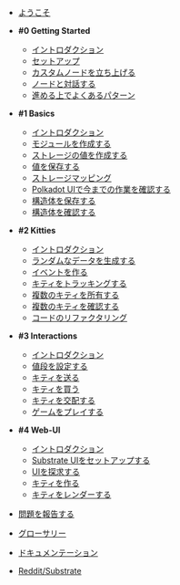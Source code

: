 
- [ようこそ](/)

- **#0 Getting Started**

    - [イントロダクション](ja-jp/0/introduction.md)
    - [セットアップ](ja-jp/0/setup.md)
    - [カスタムノードを立ち上げる](ja-jp/0/running-a-custom-node.md)
    - [ノードと対話する](ja-jp/0/interacting-with-your-node.md)
    - [進める上でよくあるパターン](ja-jp/0/common-patterns-moving-forward.md)

- **#1 Basics**

    - [イントロダクション](ja-jp/1/introduction.md)
    - [モジュールを作成する](ja-jp/1/creating-a-module.md)
    - [ストレージの値を作成する](ja-jp/1/creating-a-storage-value.md)
    - [値を保存する](ja-jp/1/storing-a-value.md)
    - [ストレージマッピング](ja-jp/1/storage-mapping.md)
    - [Polkadot UIで今までの作業を確認する](ja-jp/1/viewing-a-storage-mapping.md)
    - [構造体を保存する](ja-jp/1/storing-a-structure.md)
    - [構造体を確認する](ja-jp/1/viewing-a-structure.md)

- **#2 Kitties**

    - [イントロダクション](ja-jp/2/introduction.md)
    - [ランダムなデータを生成する](ja-jp/2/generating-random-data.md)
    - [イベントを作る](ja-jp/2/creating-an-event.md)
    - [キティをトラッキングする](ja-jp/2/tracking-all-kitties.md)
    - [複数のキティを所有する](ja-jp/2/owning-multiple-kitties.md)
    - [複数のキティを確認する](ja-jp/2/viewing-multiple-kitties.md)
    - [コードのリファクタリング](ja-jp/2/refactoring-our-code.md)

- **#3 Interactions**

    - [イントロダクション](ja-jp/3/introduction.md)
    - [値段を設定する](ja-jp/3/setting-a-price.md)
    - [キティを送る](ja-jp/3/transferring-a-kitty.md)
    - [キティを買う](ja-jp/3/buying-a-kitty.md)
    - [キティを交配する](ja-jp/3/breeding-a-kitty.md)
    - [ゲームをプレイする](ja-jp/3/playing-our-game.md)

- **#4 Web-UI**

    - [イントロダクション](ja-jp/4/introduction.md)
    - [Substrate UIをセットアップする](ja-jp/4/set-up-substrate-ui.md)
    - [UIを探求する](ja-jp/4/explore.md)
    - [キティを作る](ja-jp/4/creating-kitties.md)
    - [キティをレンダーする](ja-jp/4/rendering-kitties.md)

- [問題を報告する](https://github.com/masakiminamide/substratekitties/issues)
- [グローサリー](https://docs.substrate.dev/docs/glossary)
- [ドキュメンテーション](https://docs.substrate.dev/docs)
- [Reddit/Substrate](https://www.reddit.com/r/substrate)

